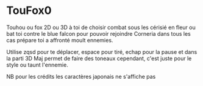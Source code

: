 # TouFox0
Touhou ou fox 2D ou 3D à toi de choisir combat sous les cérisié en fleur ou bat toi contre le blue falcon pour pouvoir rejoindre Corneria dans tous les cas prépare toi a affronté moult ennemies.

Utilise zqsd pour te déplacer, espace pour tiré, echap pour la pause et dans la parti 3D Maj permet de faire des toneaux cependant, c'est juste pour le style ou taunt l'ennemie.

NB pour les crédits les caractères japonais ne s'affiche pas

